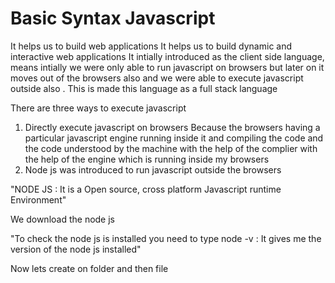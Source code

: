 <h1>Basic Syntax Javascript </h1>


It helps us to build web applications
It helps us to build dynamic and interactive web applications
It intially introduced as the client side language, means intially we were only able to run javascript on browsers but later on it moves out of the browsers also and we were able to execute javascript outside also . This is made this language as a full stack language

There are three ways to execute javascript
1) Directly execute javascript on browsers
 Because the browsers having a particular javascript engine running inside it and compiling the code and the code understood by the machine with the help of the complier with the help of the engine which is running inside my browsers
 2) Node js was introduced to run javascript outside the browsers

 "NODE JS : It is a Open source, cross platform Javascript runtime Environment"

 We download the node js 

 "To check the node js is installed you need to type node -v : It gives me the version of the node js installed" 

 Now lets create on folder and then file 